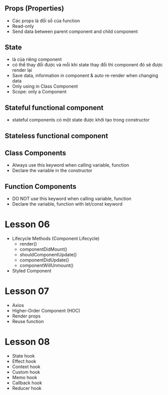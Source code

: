 
# 
## Props (Properties)
- Các props là đối số của function
- Read-only
- Send data between parent component and child component

## State
- là của riêng component
- có thể thay đổi được và mỗi khi state thay đổi thì component đó sẽ được render lại
- Save data, information in component & auto re-render when changing data
- Only using in Class Component 
- Scope: only a Component

## Stateful functional component
- stateful components có một state được khởi tạo trong constructor

## Stateless functional component

## Class Components
- Always use this keyword when calling variable, function
- Declare the variable in the constructor

## Function Components
- DO NOT use this keyword when calling variable, function
- Declare the variable, function with let/const keyword







# Lesson 06
- Lifecycle Methods (Component Lifecycle)
  - render()
  - componentDidMount()
  - shouldComponentUpdate()
  - componentDidUpdate()
  - componentWillUnmount()
- Styled Component 

# Lesson 07
- Axios
- Higher-Order Component (HOC)
- Render props
- Reuse function

# Lesson 08
- State hook
- Effect hook
- Context hook
- Custom hook
- Memo hook
- Callback hook
- Reducer hook
